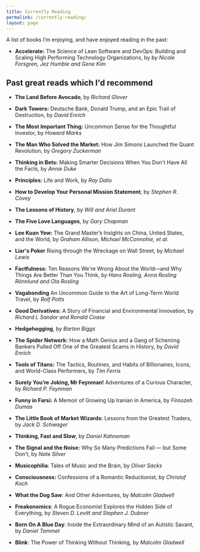 ```yaml
---
title: Currently Reading
permalink: /currently-reading/
layout: page
---
```

A list of books I’m enjoying, and have enjoyed reading in the past:
  
  * **Accelerate:** The Science of Lean Software and DevOps: Building and Scaling High Performing Technology Organizations, by *by Nicole Forsgren, Jez Humble and Gene Kim*

## Past great reads which I'd recommend

  * **The Land Before Avocado**, by *Richard Glover*
	
  * **Dark Towers:** Deutsche Bank, Donald Trump, and an Epic Trail of Destruction, by *David Enrich*	

  * **The Most Important Thing:** Uncommon Sense for the Thoughtful Investor, by *Howard Marks*

  * **The Man Who Solved the Market:** How Jim Simons Launched the Quant Revolution, by *Gregory Zuckerman*

  * **Thinking in Bets:** Making Smarter Decisions When You Don't Have All the Facts, by *Annie Duke*

  * **Principles:** Life and Work, by *Ray Dalio*

  * **How to Develop Your Personal Mission Statement**, by *Stephen R. Covey*

  * **The Lessons of History**, by *Will and Ariel Durant*

  * **The Five Love Languages**, by *Gary Chapman*

  * **Lee Kuan Yew:** The Grand Master’s Insights on China, United States, and the World, by *Graham Allison, Michael McConnohie, et al.* 

  * **Liar's Poker** Rising through the Wreckage on Wall Street, by *Michael Lewis*

  * **Factfulness:** Ten Reasons We're Wrong About the World―and Why Things Are Better Than You Think, *by Hans Rosling, Anna Rosling Rönnlund and Ola Rosling*

  * **Vagabonding** An Uncommon Guide to the Art of Long-Term World Travel, by *Rolf Potts* 

  * **Good Derivatives:**  A Story of Financial and Environmental Innovation, by *Richard L Sandor and Ronald Coase*

  * **Hedgehogging**, by *Barton Biggs* 

  * **The Spider Network:** How a Math Genius and a Gang of Scheming Bankers Pulled Off One of the Greatest Scams in History, by *David Enrich*

  * **Tools of Titans:** The Tactics, Routines, and Habits of Billionaires, Icons, and World-Class Performers, by *Tim Ferris*

  * **Surely You’re Joking, Mr Feynman!** Adventures of a Curious Character, by *Richard P. Feynman* 

  * **Funny in Farsi:** A Memoir of Growing Up Iranian in America, by *Firoozeh Dumas*

  * **The Little Book of Market Wizards:** Lessons from the Greatest Traders, by *Jack D. Schwager*

  * **Thinking, Fast and Slow**, by *Daniel Kahneman*

  * **The Signal and the Noise:** Why So Many Predictions Fail — but Some Don’t,  by *Nate Silver*

  * **Musicophilia**: Tales of Music and the Brain, by *Oliver Sacks*

  * **Consciousness:** Confessions of a Romantic Reductionist,  by *Christof Koch*

  * **What the Dog Saw**: And Other Adventures, by *Malcolm Gladwell*

  * **Freakonomics**: A Rogue Economist Explores the Hidden Side of Everything, by *Steven D. Levitt and Stephen J. Dubner*

  * **Born On A Blue Day**: Inside the Extraordinary Mind of an Autistic Savant,  by *Daniel Tammet*

  * **Blink**: The Power of Thinking Without Thinking, by *Malcolm Gladwell*